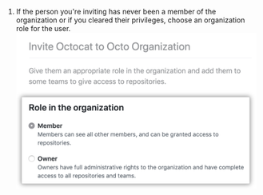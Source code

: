 1. If the person you're inviting has never been a member of the organization or if you cleared their privileges, choose an organization role for the user. ![将用户设为会员或所有者的选项](/assets/images/help/organizations/choose-new-member-role.png)
